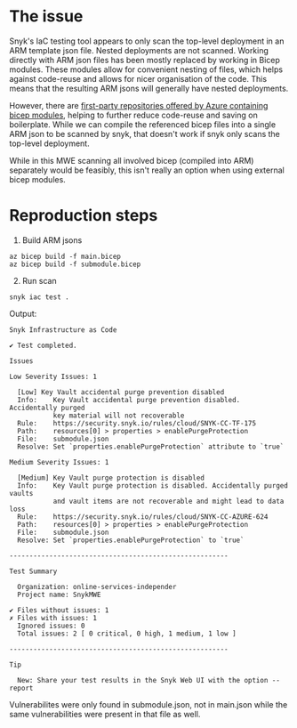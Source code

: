 # The issue

Snyk's IaC testing tool appears to only scan the top-level deployment in an ARM template json file. Nested deployments are not scanned. Working directly with ARM json files has been mostly replaced by working in Bicep modules. These modules allow for convenient nesting of files, which helps against code-reuse and allows for nicer organisation of the code. This means that the resulting ARM jsons will generally have nested deployments.

However, there are [first-party repositories offered by Azure containing bicep modules](https://github.com/Azure/ResourceModules), helping to further reduce code-reuse and saving on boilerplate. While we can compile the referenced bicep files into a single ARM json to be scanned by snyk, that doesn't work if snyk only scans the top-level deployment. 

While in this MWE scanning all involved bicep (compiled into ARM) separately would be feasibly, this isn't really an option when using external bicep modules.

# Reproduction steps

1. Build ARM jsons

```
az bicep build -f main.bicep
az bicep build -f submodule.bicep
```

2. Run scan

```
snyk iac test .
```

Output:

```
Snyk Infrastructure as Code

✔ Test completed.

Issues

Low Severity Issues: 1

  [Low] Key Vault accidental purge prevention disabled
  Info:    Key Vault accidental purge prevention disabled. Accidentally purged
           key material will not recoverable
  Rule:    https://security.snyk.io/rules/cloud/SNYK-CC-TF-175
  Path:    resources[0] > properties > enablePurgeProtection
  File:    submodule.json
  Resolve: Set `properties.enablePurgeProtection` attribute to `true`

Medium Severity Issues: 1

  [Medium] Key Vault purge protection is disabled
  Info:    Key Vault purge protection is disabled. Accidentally purged vaults
           and vault items are not recoverable and might lead to data loss
  Rule:    https://security.snyk.io/rules/cloud/SNYK-CC-AZURE-624
  Path:    resources[0] > properties > enablePurgeProtection
  File:    submodule.json
  Resolve: Set `properties.enablePurgeProtection` to `true`

-------------------------------------------------------

Test Summary

  Organization: online-services-independer
  Project name: SnykMWE

✔ Files without issues: 1
✗ Files with issues: 1
  Ignored issues: 0
  Total issues: 2 [ 0 critical, 0 high, 1 medium, 1 low ]

-------------------------------------------------------

Tip

  New: Share your test results in the Snyk Web UI with the option --report
```

Vulnerabilites were only found in submodule.json, not in main.json while the same vulnerabilities were present in that file as well.